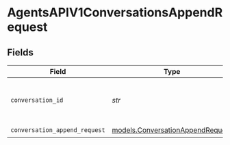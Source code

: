 # AgentsAPIV1ConversationsAppendRequest


## Fields

| Field                                                                      | Type                                                                       | Required                                                                   | Description                                                                |
| -------------------------------------------------------------------------- | -------------------------------------------------------------------------- | -------------------------------------------------------------------------- | -------------------------------------------------------------------------- |
| `conversation_id`                                                          | *str*                                                                      | :heavy_check_mark:                                                         | ID of the conversation to which we append entries.                         |
| `conversation_append_request`                                              | [models.ConversationAppendRequest](../models/conversationappendrequest.md) | :heavy_check_mark:                                                         | N/A                                                                        |